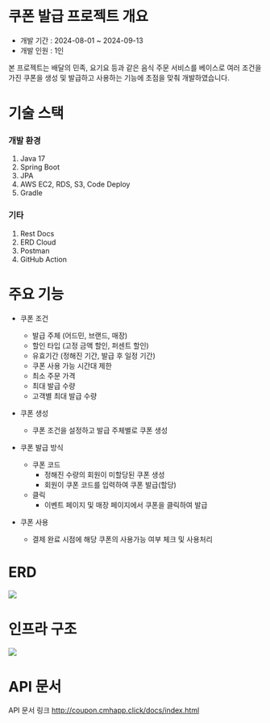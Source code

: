 # 쿠폰 발급 프로젝트 개요
- 개발 기간 : 2024-08-01 ~ 2024-09-13
- 개발 인원 : 1인
  
본 프로젝트는 배달의 민족, 요기요 등과 같은 음식 주문 서비스를 베이스로 여러 조건을 가진 쿠폰을 생성 및 발급하고 사용하는 기능에 초점을 맞춰 개발하였습니다.

# 기술 스택
### 개발 환경
1. Java 17
2. Spring Boot
4. JPA
5. AWS EC2, RDS, S3, Code Deploy
6. Gradle

### 기타
1. Rest Docs
2. ERD Cloud
3. Postman
4. GitHub Action

# 주요 기능
- 쿠폰 조건
  - 발급 주체 (어드민, 브랜드, 매장)
  - 할인 타입 (고정 금액 할인, 퍼센트 할인)
  - 유효기간 (정해진 기간, 발급 후 일정 기간)
  - 쿠폰 사용 가능 시간대 제한
  - 최소 주문 가격
  - 최대 발급 수량
  - 고객별 최대 발급 수량
    
- 쿠폰 생성
  - 쿠폰 조건을 설정하고 발급 주체별로 쿠폰 생성
      
- 쿠폰 발급 방식
  - 쿠폰 코드
    - 정해진 수량의 회원이 미할당된 쿠폰 생성
    - 회원이 쿠폰 코드를 입력하여 쿠폰 발급(할당)
  - 클릭
    - 이벤트 페이지 및 매장 페이지에서 쿠폰을 클릭하여 발급
    
- 쿠폰 사용
  - 결제 완료 시점에 해당 쿠폰의 사용가능 여부 체크 및 사용처리

# ERD
<img src="https://github.com/user-attachments/assets/c3019305-cab9-49e4-9931-1ceacaaf1390">

# 인프라 구조
<img src="https://github.com/user-attachments/assets/4c6de939-8886-434d-a77c-c581d5185fa2">

# API 문서
API 문서 링크 <http://coupon.cmhapp.click/docs/index.html>
